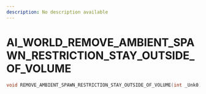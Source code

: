 ```yaml
---
description: No description available 
---
```


# AI_WORLD\_REMOVE_AMBIENT_SPAWN_RESTRICTION_STAY_OUTSIDE_OF_VOLUME

```cpp
void REMOVE_AMBIENT_SPAWN_RESTRICTION_STAY_OUTSIDE_OF_VOLUME(int _Unk0);
```